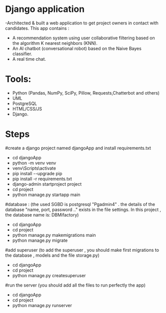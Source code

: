 # Django application
-Architected & built a web application to get project owners in contact with
candidates.
This app contains :
* A recommendation system using user collaborative filtering based on the algorithm K nearest neighbors (KNN).
* An AI chatbot (conversational robot) based on the Naive Bayes classifier.
* A real time chat.

# Tools:
- Python (Pandas, NumPy, SciPy, Pillow, Requests,Chatterbot and others) 
- UML
- PostgreSQL
- HTML/CSS/JS
- Django.


# Steps
#create a django project named djangoApp and install requirements.txt
- cd djangoApp
- python -m venv venv
- venv\Scripts\activate
- pip install --upgrade pip
- pip install -r requirements.txt
- django-admin startproject project
- cd project
- python manage.py startapp main

#database : (the used SGBD is postgresql "Pgadmin4" . the details of the database "name, port, password .." exists in the file settings. In this project , the database name is: DBMifactory)
- cd djangoApp
- cd project
- python manage.py makemigrations main
- python manage.py migrate

#add superuser (to add the superuser , you should make first migrations to the database , models and the file storage.py)
- cd djangoApp
- cd project
- python manage.py createsuperuser

#run the server (you should add all the files to run perfectly the app)
- cd djangoApp
- cd project
- python manage.py runserver

